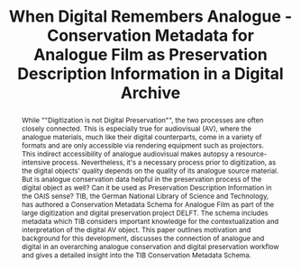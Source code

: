 ---
abstract: 'While ""Digitization is not Digital Preservation"", the two processes are
  often closely connected. This is especially true for audiovisual (AV), where the
  analogue materials, much like their digital counterparts, come in a variety of formats
  and are only accessible via rendering equipment such as projectors. This indirect
  accessibility of analogue audiovisual makes autopsy a resource-intensive process.
  Nevertheless, it''s a necessary process prior to digitization, as the digital objects''
  quality depends on the quality of its analogue source material. But is analogue
  conservation data helpful in the preservation process of the digital object as well?
  Can it be used as Preservation Description Information in the OAIS sense?

  TIB, the German National Library of Science and Technology, has authored a Conservation
  Metadata Schema for Analogue Film as part of the large digitization and digital
  preservation project DELFT. The schema includes metadata which TIB considers important
  knowledge for the contextualization and interpretation of the digital AV object.
  This paper outlines motivation and background for this development, discusses the
  connection of analogue and digital in an overarching analogue conservation and digital
  preservation workflow and gives a detailed insight into the TIB Conservation Metadata
  Schema.

  '
creators:
- Lindlar, Michelle
- Reiche, Miriam
- Friedrich, Merle
date: null
document_url: https://services.phaidra.univie.ac.at/api/object/o:1424944/download
grand_parent: iPRES
institutions:
- TIB - German National Library of Science and Technology
keywords:
- audiovisual preservation
- conservation metadata
- preservation description information
landing_page_url: https://phaidra.univie.ac.at/o:1424944
language: eng
layout: publication
license: CC BY 4.0 International
notes_url: null
parent: iPRES 2021
presentation_url: null
size: 803489
source_name: iPRES
title: When Digital Remembers Analogue - Conservation Metadata for Analogue Film as
  Preservation Description Information in a Digital Archive
type: paper
year: 2021
---